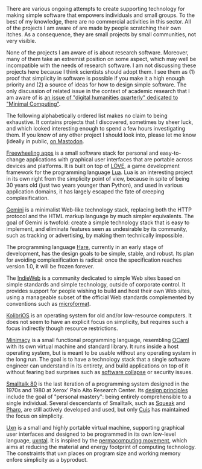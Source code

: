 There are various ongoing attempts to create supporting technology for making simple software that empowers individuals and small groups. To the best of my knowledge, there are no commercial activities in this sector. All of the projects I am aware of are made by people scratching their own itches. As a consequence, they are small projects by small communities, not very visible.

None of the projects I am aware of is about research software. Moreover, many of them take an extremist position on some aspect, which may well be incompatible with the needs of research software. I am not discussing these projects here because I think scientists should adopt them. I see them as (1) proof that simplicity in software is possible if you make it a high enough priority and (2) a source of ideas for how to design simple software. The only discussion of related issue in the context of academic research that I am aware of is [an issue of "digital humanities quarterly" dedicated to "Minimal Computing"](http://digitalhumanities.org/dhq/vol/16/2/index.html).

The following alphabetically ordered list makes no claim to being exhaustive. It contains projects that I discovered, sometimes by sheer luck, and which looked interesting enough to spend a few hours investigating them. If you know of any other project I should look into, please let me know (ideally in public, [on Mastodon]((https://scholar.social/@khinsen)).

[Freewheeling apps](https://akkartik.name/freewheeling/) is a small software stack for personal and easy-to-change applications with graphical user interfaces that are portable across devices and platforms. It is built on top of [LÖVE](https://love2d.org/), a game development framework for the programming language [Lua](https://www.lua.org/). Lua is an interesting project in its own right from the simplicity point of view, because in spite of being 30 years old (just two years younger than Python), and used in various application domains, it has largely escaped the fate of creeping complexification.

[Gemini](https://gemini.circumlunar.space/) is a minimalist Web-like technology stack, replacing both the HTTP protocol and the HTML markup language by much simpler equivalents. The goal of Gemini is twofold: create a simple technology stack that is easy to implement, and eliminate features seen as undesirable by its community, such as tracking or advertising, by making them technically impossible.

The programming language [Hare](https://harelang.org/), currently in an early stage of development, has the design goals to be simple, stable, and robust. Its plan for avoiding complexification is radical: once the specification reaches version 1.0, it will be frozen forever.

The [IndieWeb](https://indieweb.org/) is a community dedicated to simple Web sites based on simple standards and simple technology, outside of corporate control. It provides support for people wishing to build and host their own Web sites, using a manageable subset of the official Web standards complemented by conventions such as [microformat](https://indieweb.org/microformats).

[KolibriOS](https://kolibrios.org/en/) is an operating system for old and/or low-resource computers. It does not seem to have an explicit focus on simplicity, but requires such a focus indirectly though resource restrictions.

[Minimacy](https://minimacy.net/) is a small functional programming language, resembling [OCaml](https://ocaml.org/) with its own virtual machine and standard library. It runs inside a host operating system, but is meant to be usable without any operating system in the long run. The goal is to have a technology stack that a single software engineer can understand in its entirety, and build applications on top of it without fearing bad surprises such as [software collapse](Software%20collapse.md) or security issues.

[Smalltalk 80](https://dl.acm.org/doi/10.5555/273) is the last iteration of a programming system designed in the 1970s and 1980 at Xerox' Palo Alto Research Center. Its [design principles](https://www.cs.virginia.edu/~evans/cs655/readings/smalltalk.html) include the goal of "personal mastery": being entirely comprehensible to a single individual. Several descendants of Smalltalk, such as [Squeak](https://squeak.org/) and [Pharo](https://pharo.org/), are still actively developed and used, but only [Cuis](https://cuis.st/) has maintained the focus on simplicity.

[Uxn](https://100r.co/site/uxn.html) is a small and highly portable virtual machine, supporting graphical user interfaces and designed to be programmed in its own low-level language, [uxntal](https://wiki.xxiivv.com/site/uxntal.html). It is inspired by the [permacomputing movement](https://permacomputing.net/), which aims at reducing the material and energy footprint of computing technology. The constraints that uxn places on program size and working memory enfore simplicity as a byproduct.


